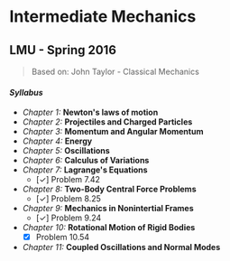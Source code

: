 # Intermediate Mechanics
## LMU - Spring 2016

> Based on: John Taylor - Classical Mechanics

#### *Syllabus*
 - *Chapter 1:* **Newton's laws of motion**
 - *Chapter 2:* **Projectiles and Charged Particles**
 - *Chapter 3:* **Momentum and Angular Momentum**
 - *Chapter 4:* **Energy**
 - *Chapter 5:* **Oscillations**
 - *Chapter 6:* **Calculus of Variations**
 - *Chapter 7:* **Lagrange's Equations**
    - [✓] Problem 7.42
 - *Chapter 8:* **Two-Body Central Force Problems**
    - [✓] Problem 8.25
 - *Chapter 9:* **Mechanics in Nonintertial Frames**
    - [✓] Problem 9.24
 - *Chapter 10:* **Rotational Motion of Rigid Bodies**
    - [X] Problem 10.54
 - *Chapter 11:* **Coupled Oscillations and Normal Modes**
